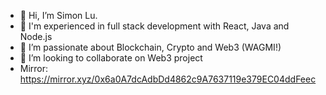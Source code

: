 - 👋 Hi, I’m Simon Lu.
- 🧠 I'm experienced in full stack development with React, Java and Node.js
- 👀 I’m passionate about Blockchain, Crypto and Web3 (WAGMI!)
- 💞️ I’m looking to collaborate on Web3 project
- Mirror: https://mirror.xyz/0x6a0A7dcAdbDd4862c9A7637119e379EC04ddFeec

<!---
LuSicong22/LuSicong22 is a ✨ special ✨ repository because its `README.md` (this file) appears on your GitHub profile.
You can click the Preview link to take a look at your changes.
--->
